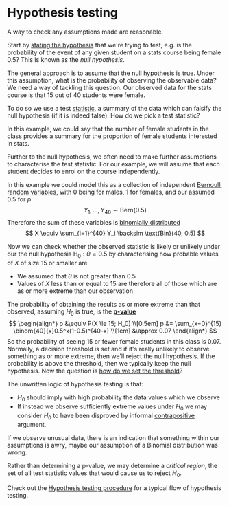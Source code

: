 # Hypothesis testing

A way to check any assumptions made are reasonable.

Start by [stating the hypothesis](202210151254.md) that we're trying to test, e.g. is the
probability of the event of any given student on a stats course being female
0.5? This is known as the *null hypothesis*.

The general approach is to assume that the null hypothesis is true. Under this
assumption, what is the probability of observing the observable data? We need a
way of tackling this question. Our observed data for the stats course is that 15
out of 40 students were female.

To do so we use a test [statistic](202210101627.md), a summary of the data which
can falsify the null hypothesis (if it is indeed false). How do we pick a test
statistic?

In this example, we could say that the number of female students in the class
provides a summary for the proportion of female students interested in stats.

Further to the null hypothesis, we often need to make further assumptions to
characterise the test statistic. For our example, we will assume that each
student decides to enrol on the course independently.

In this example we could model this as a collection of independent
[Bernoulli random variables](202210081010.md), with 0 being for males, 1 for
females, and our assumed 0.5 for $p$
$$
Y_1, \ldots, Y_{40} \backsim \text{Bern}(0.5)
$$
Therefore the sum of these variables is [binomially distributed](202210081358.md)
$$
X \equiv \sum_{i=1}^{40} Y_i \backsim \text{Bin}(40, 0.5)
$$

Now we can check whether the observed statistic is likely or unlikely under our
the null hypothesis $\text{H}_0: \theta = 0.5$ by characterising how probable
values of $X$ of size 15 or smaller are
- We assumed that $\theta$ is not greater than 0.5
- Values of $X$ less than or equal to 15 are therefore all of those which are as
  or more extreme than our observation

The probability of obtaining the results as or more extreme than that observed,
assuming $H_0$ is true, is the **[p-value](202210151020.md)**
$$
\begin{align*}
p &\equiv P(X \le 15; H_0) \\[0.5em]
p &= \sum_{x=0}^{15} \binom{40}{x}0.5^x(1-0.5)^{40-x} \\[1em]
&\approx 0.07
\end{align*}
$$
So the probability of seeing 15 or fewer female students in this class is 0.07.
Normally, a decision threshold is set and if it's really unlikely to observe
something as or more extreme, then we'll reject the null hypothesis. If the
probability is above the threshold, then we typically keep the null hypothesis.
Now the question is [how do we set the threshold](202210151146.md)?

The unwritten logic of hypothesis testing is that:
- $H_0$ should imply with high probability the data values which we observe
- If instead we observe sufficiently extreme values under $H_0$ we may consider
  $H_0$ to have been disproved by informal [contrapositive](202210151047.md) argument.

If we observe unusual data, there is an indication that something within our
assumptions is awry, maybe our assumption of a Binomial distribution was wrong.

Rather than determining a p-value, we may determine a *critical region*, the set
of all test statistic values that would cause us to reject $H_0$.

Check out the [Hypothesis testing procedure](202210151102.md) for a typical flow of
hypothesis testing.
